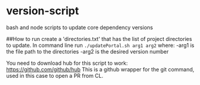 # version-script
bash and node scripts to update core dependency versions

##How to run
create a 'directories.txt' that has the list of project directories to update.
In command line run `./updatePortal.sh arg1 arg2` where:
-arg1 is the file path to the directories
-arg2 is the desired version number

You need to download hub for this script to work: https://github.com/github/hub
This is a github wrapper for the git command, used in this case to open a PR from CL.
